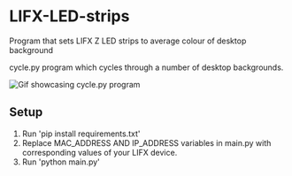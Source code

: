 # LIFX-LED-strips
Program that sets LIFX Z LED strips to average colour of desktop background

cycle.py program which cycles through a number of desktop backgrounds.

![Gif showcasing cycle.py program](https://media.giphy.com/media/LD7Rh4BD7MltAYeW8W/giphy-downsized-large.gif)

## Setup
1. Run 'pip install requirements.txt'
2. Replace MAC_ADDRESS AND IP_ADDRESS variables in main.py with corresponding values of your LIFX device.
3. Run 'python main.py'
